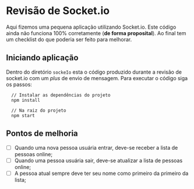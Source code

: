 # Revisão de Socket.io

Aqui fizemos uma pequena aplicação utilizando Socket.io. Este código ainda não funciona 100% corretamente (**de forma proposital**).
Ao final tem um checklist do que poderia ser feito para melhorar.

## Iniciando aplicação

Dentro do diretório `sockeIo` esta o código produzido durante a revisão de socket.io com um *plus* de envio de mensagem. Para executar o código siga os passos:

```
  // Instalar as dependências do projeto
  npm install
```

```
  // Na raiz do projeto
  npm start
```

## Pontos de melhoria

  - [ ] Quando uma nova pessoa usuária entrar, deve-se receber a lista de pessoas online;
  - [ ] Quando uma pessoa usuária sair, deve-se atualizar a lista de pessoas online;
  - [ ] A pessoa atual sempre deve ter seu nome como primeiro da primeiro da lista;